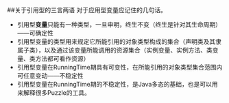 ##关于引用型的三言两语
对于应用型变量应记住的几句话。
* 引用型**变量**只能有一种类型，一旦申明，终生不变（终生是针对其生命周期）——可确定性
* 引用型变量的类型用来规定它所能引用的对象类型构成的集合（声明类及其隶属子类），以及通过该变量所能调用的资源集合（实例变量、实例方法、类变量、类方法都可看作资源）
* 引用型变量在RunningTime期具有可变性，在所能引用的对象类型集合范围内可任意变动——不稳定性
* 引用型变量在RunningTime期的不稳定性，是Java多态的基础，也是可以用来解释很多Puzzle的工具。
